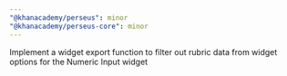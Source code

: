 ```yaml
---
"@khanacademy/perseus": minor
"@khanacademy/perseus-core": minor
---
```


Implement a widget export function to filter out rubric data from widget options for the Numeric Input widget
